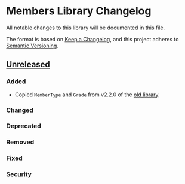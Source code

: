 # Members Library Changelog

All notable changes to this library will be documented in this file.

The format is based on [Keep a Changelog](https://keepachangelog.com/en/1.1.0/),
and this project adheres to [Semantic Versioning](https://semver.org/spec/v2.0.0.html).

## [Unreleased]

### Added
-   Copied `MemberType` and `Grade` from v2.2.0 of the [old library](https://github.com/ag7if/cap).

### Changed

### Deprecated

### Removed

### Fixed

### Security

[unreleased]: https://github.com/DerHabicht/cap-tools
